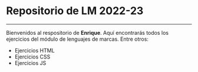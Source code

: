 # Repositorio de LM 2022-23
---------------------------
Bienvenidos al respositorio de **Enrique**. Aquí encontrarás todos los ejercicios del módulo de lenguajes de marcas. Entre otros:
- Ejercicios HTML
- Ejercicios CSS
- Ejercicios JS
